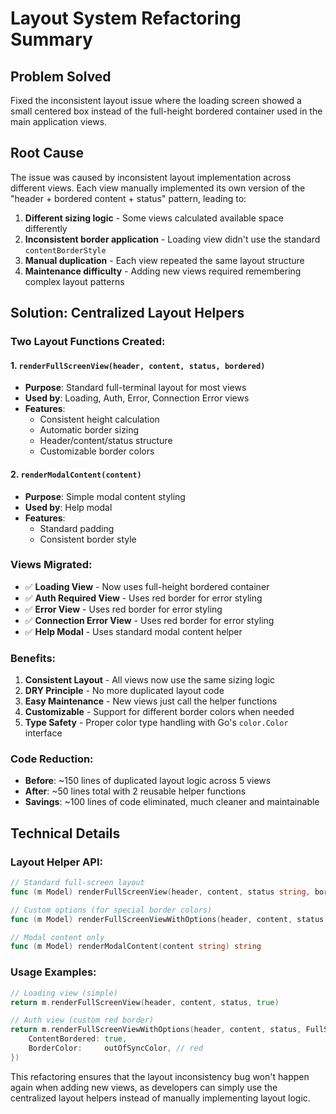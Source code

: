 # Layout System Refactoring Summary

## Problem Solved
Fixed the inconsistent layout issue where the loading screen showed a small centered box instead of the full-height bordered container used in the main application views.

## Root Cause
The issue was caused by inconsistent layout implementation across different views. Each view manually implemented its own version of the "header + bordered content + status" pattern, leading to:

1. **Different sizing logic** - Some views calculated available space differently
2. **Inconsistent border application** - Loading view didn't use the standard `contentBorderStyle`
3. **Manual duplication** - Each view repeated the same layout structure
4. **Maintenance difficulty** - Adding new views required remembering complex layout patterns

## Solution: Centralized Layout Helpers

### Two Layout Functions Created:

#### 1. `renderFullScreenView(header, content, status, bordered)`
- **Purpose**: Standard full-terminal layout for most views
- **Used by**: Loading, Auth, Error, Connection Error views
- **Features**:
  - Consistent height calculation
  - Automatic border sizing
  - Header/content/status structure
  - Customizable border colors

#### 2. `renderModalContent(content)`
- **Purpose**: Simple modal content styling
- **Used by**: Help modal
- **Features**:
  - Standard padding
  - Consistent border style

### Views Migrated:
- ✅ **Loading View** - Now uses full-height bordered container
- ✅ **Auth Required View** - Uses red border for error styling
- ✅ **Error View** - Uses red border for error styling
- ✅ **Connection Error View** - Uses red border for error styling
- ✅ **Help Modal** - Uses standard modal content helper

### Benefits:
1. **Consistent Layout** - All views now use the same sizing logic
2. **DRY Principle** - No more duplicated layout code
3. **Easy Maintenance** - New views just call the helper functions
4. **Customizable** - Support for different border colors when needed
5. **Type Safety** - Proper color type handling with Go's `color.Color` interface

### Code Reduction:
- **Before**: ~150 lines of duplicated layout logic across 5 views
- **After**: ~50 lines total with 2 reusable helper functions
- **Savings**: ~100 lines of code eliminated, much cleaner and maintainable

## Technical Details

### Layout Helper API:
```go
// Standard full-screen layout
func (m Model) renderFullScreenView(header, content, status string, bordered bool) string

// Custom options (for special border colors)
func (m Model) renderFullScreenViewWithOptions(header, content, status string, opts FullScreenViewOptions) string

// Modal content only
func (m Model) renderModalContent(content string) string
```

### Usage Examples:
```go
// Loading view (simple)
return m.renderFullScreenView(header, content, status, true)

// Auth view (custom red border)
return m.renderFullScreenViewWithOptions(header, content, status, FullScreenViewOptions{
    ContentBordered: true,
    BorderColor:     outOfSyncColor, // red
})
```

This refactoring ensures that the layout inconsistency bug won't happen again when adding new views, as developers can simply use the centralized layout helpers instead of manually implementing layout logic.